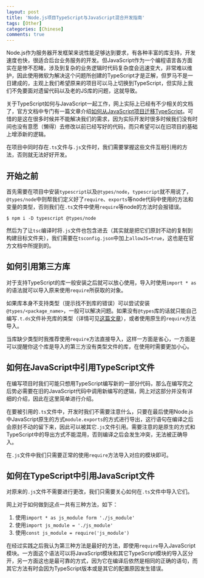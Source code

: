 ```yaml
---
layout: post
title: 'Node.js项目TypeScript与JavaScript混合开发指南'
tags: [Other]
categories: [Chinese]
comments: true
---
```


Node.js作为服务器开发框架来说性能足够达到要求，有各种丰富的库支持，开发速度也快，很适合后台业务服务的开发。但JavaScript作为一个编程语言各方面实在是惨不忍睹，涉及到复杂的业务逻辑时代码复杂度会迅速变大，非常难以维护，因此使用微软为解决这个问题所创建的TypeScript才是正解，但罗马不是一日建成的，主观上我们希望原来的项目可以马上切换到TypeScript，但实际上我们不免要面对遗留代码以及老的JS库的问题，这就导致。

关于TypeScript如何与JavaScript一起工作，网上实际上已经有不少相关的文档了，官方文档中专门有一篇文章介绍[如何从JavaScript项目迁移TypeScript](https://www.typescriptlang.org/docs/handbook/migrating-from-javascript.html)。可惜的是这在很多时候并不能解决我们的需求，因为实际开发时很多时候我们没有时间也没有意愿（懒得）去修改以前已经写好的代码，而只希望可以在旧项目的基础上增添新的逻辑。

在项目中同时存在`.ts`文件与`.js`文件时，我们需要掌握这些文件互相引用的方法，否则就无法好好开发。

## 开始之前

首先需要在项目中安装`typescript`以及`@types/node`，`typescript`就不用说了，`@types/node`中则帮我们定义好了`require`、`exports`等node代码中使用的方法和变量的类型，否则我们在`.ts`文件中使用`require`等node的方法时会报错误。

```console
$ npm i -D typescript @types/node
```

然后为了让`tsc`编译时将`.js`文件也包含进去（其实就是把它们原封不动的复制到构建目标文件夹），我们需要在`tsconfig.json`中加上`allowJS=true`，这也是在官方文档中所提到的。

## 如何引用第三方库

对于支持TypeScript的库一般安装之后就可以放心使用，导入时使用`import * as`的语法就可以导入原来使用`require`所获取的对象。

如果库本身不支持类型（提示找不到库的错误）可以尝试安装`@types/<package_name>`，一般可以解决问题。如果没有`@types`库的话就只能自己编写`.t.ds`文件补充库的类型（详情可见[这篇文章](https://www.detroitlabs.com/blog/2018/02/28/adding-custom-type-definitions-to-a-third-party-library/)），或者使用原生的`require`方法导入。

当库缺少类型时我推荐使用`require`方法直接导入，这样一方面是省心，一方面是可以提醒你这个库是导入的第三方没有类型文件的库，在使用时需要更加小心。

## 如何在JavaScript中引用TypeScript文件

在编写项目时我们可能只想用TypeScript编写新的一部分代码，那么在编写完之后势必需要在旧的JavaScript代码中调用新编写的逻辑，网上对这部分并没有详细的介绍，因此在这里简单进行介绍。

在要被引用的`.ts`文件中，开发时我们不需要注意什么，只要在最后使用Node.js中JavaScript原生的方式`module.exports`的方式进行导出，这行语句在编译之后会原封不动的留下来，因此可以被其它`.js`文件引用。需要注意的是原生的方式和TypeScript中的导出方式不能混用，否则编译之后会发生冲突，无法被正确导入。

在`.js`文件中我们只需要正常的使用`require`方法导入对应的模块即可。

## 如何在TypeScript中引用JavaScript文件

对原来的`.js`文件不需要进行更改，我们只需要关心如何在`.ts`文件中导入它们。

网上对于如何做到这点一共有三种方法，如下：

1. 使用`import * as js_module form './js_module'`
2. 使用`import js_module = './js_module'`
3. 使用`const js_module = require('js_module')`

在经过实践之后我认为第三种方法是最好的方法，即使用`require`导入JavaScript模块。一方面这个语法可以将JavaScript模块和其它TypeScript模块的导入区分开，另一方面这也是最可靠的方式，因为它在编译后依然是相同的正确的语句，而其它方法有时会因为TypeScript版本或是其它的配置原因发生错误。
